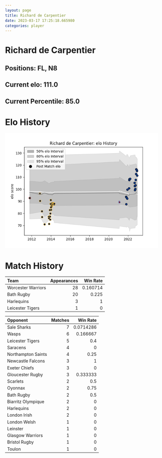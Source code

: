 ```yaml
---  
layout: page  
title: Richard de Carpentier  
date: 2023-03-17 17:25:18.665980  
categories: player  
---
```

# Richard de Carpentier

## Positions: FL, N8

## Current elo: 111.0

## Current Percentile: 85.0

# Elo History


![elo history](history_RicharddeCarpentier.png)
# Match History


| Team               |   Appearances |   Win Rate |
|:-------------------|--------------:|-----------:|
| Worcester Warriors |            28 |   0.160714 |
| Bath Rugby         |            20 |   0.225    |
| Harlequins         |             3 |   1        |
| Leicester Tigers   |             1 |   0        |

| Opponent           |   Matches |   Win Rate |
|:-------------------|----------:|-----------:|
| Sale Sharks        |         7 |  0.0714286 |
| Wasps              |         6 |  0.166667  |
| Leicester Tigers   |         5 |  0.4       |
| Saracens           |         4 |  0         |
| Northampton Saints |         4 |  0.25      |
| Newcastle Falcons  |         3 |  1         |
| Exeter Chiefs      |         3 |  0         |
| Gloucester Rugby   |         3 |  0.333333  |
| Scarlets           |         2 |  0.5       |
| Oyonnax            |         2 |  0.75      |
| Bath Rugby         |         2 |  0.5       |
| Biarritz Olympique |         2 |  0         |
| Harlequins         |         2 |  0         |
| London Irish       |         2 |  0         |
| London Welsh       |         1 |  0         |
| Leinster           |         1 |  0         |
| Glasgow Warriors   |         1 |  0         |
| Bristol Rugby      |         1 |  0         |
| Toulon             |         1 |  0         |